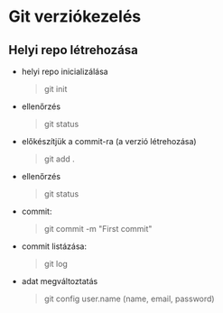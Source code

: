 # Git verziókezelés

## Helyi repo létrehozása

- helyi repo inicializálása
    > git init 
- ellenőrzés
    > git status
- előkészítjük a commit-ra (a verzió létrehozása)
    > git add .
- ellenőrzés
    > git status
- commit:
    > git commit -m "First commit"
- commit listázása:
    >git log
- adat megváltoztatás
    >git config user.name
    (name, email, password)